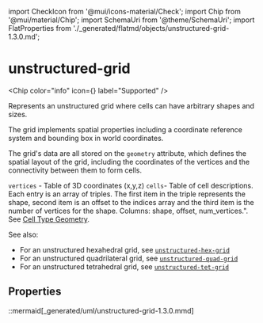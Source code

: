 import CheckIcon from '@mui/icons-material/Check';
import Chip from '@mui/material/Chip';
import SchemaUri from '@theme/SchemaUri';
import FlatProperties from './_generated/flatmd/objects/unstructured-grid-1.3.0.md';

# unstructured-grid

<Chip color="info" icon={<CheckIcon />} label="Supported" /><br />
<SchemaUri uri="schema/objects/unstructured-grid/1.3.0/unstructured-grid.schema.json" />

Represents an unstructured grid where cells can have arbitrary shapes and sizes.

The grid implements spatial properties including a coordinate reference system and bounding box in world coordinates.

The grid's data are all stored on the `geometry` attribute, which defines the spatial layout of the grid, including the coordinates of the vertices and the connectivity between them to form cells.

`vertices` - Table of 3D coordinates (x,y,z)
`cells`- Table of cell descriptions. Each entry is an array of triples. The first item in the triple represents the shape, second item is an offset to the indices array and the third item is the number of vertices for the shape. Columns: shape, offset, num_vertices.". See [Cell Type Geometry](../understanding-schemas/cell-type-geometry.md).

See also:

- For an unstructured hexahedral grid, see [`unstructured-hex-grid`](unstructured-hex-grid.md)
- For an unstructured quadrilateral grid, see [`unstructured-quad-grid`](unstructured-quad-grid.md)
- For an unstructured tetrahedral grid, see [`unstructured-tet-grid`](unstructured-tet-grid.md)

## Properties

<FlatProperties />

::mermaid[_generated/uml/unstructured-grid-1.3.0.mmd]
